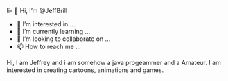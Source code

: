 Ii- 👋 Hi, I’m @JeffBrill
- 👀 I’m interested in ...
- 🌱 I’m currently learning ...
- 💞️ I’m looking to collaborate on ...
- 📫 How to reach me ...

<!---
JeffBrill/JeffBrill is a ✨ special ✨ repository because its `README.md` (this file) appears on your GitHub profile.
You can click the Preview link to take a look at your changes.
--->
Hi, I am Jeffrey and i am somehow a java progeammer and a Amateur. I am interested in creating cartoons, animations and games.
